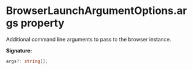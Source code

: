 # BrowserLaunchArgumentOptions.args property

Additional command line arguments to pass to the browser instance.

**Signature:**

```typescript
args?: string[];
```
